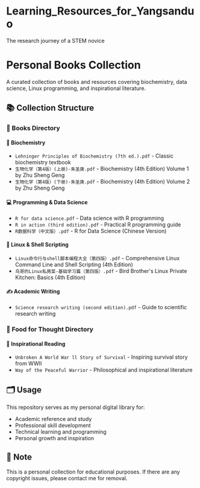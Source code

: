 # Learning_Resources_for_Yangsanduo
The research journey of a STEM novice

# Personal Books Collection

A curated collection of books and resources covering biochemistry, data science, Linux programming, and inspirational literature.

## 📚 Collection Structure

### 📁 Books Directory

#### 🔬 **Biochemistry**
- `Lehninger Principles of Biochemistry (7th ed.).pdf` - Classic biochemistry textbook
- `生物化学（第4版）(上册)-朱圣庚.pdf` - Biochemistry (4th Edition) Volume 1 by Zhu Sheng Geng
- `生物化学（第4版）(下册)-朱圣庚.pdf` - Biochemistry (4th Edition) Volume 2 by Zhu Sheng Geng

#### 💻 **Programming & Data Science**
- `R for data science.pdf` - Data science with R programming
- `R in action (third edition).pdf` - Practical R programming guide
- `R数据科学（中文版）.pdf` - R for Data Science (Chinese Version)

#### 🐧 **Linux & Shell Scripting**
- `Linux命令行与shell脚本编程大全（第四版）.pdf` - Comprehensive Linux Command Line and Shell Scripting (4th Edition)
- `鸟哥的Linux私房菜-基础学习篇（第四版）.pdf` - Bird Brother's Linux Private Kitchen: Basics (4th Edition)

#### ✍️ **Academic Writing**
- `Science research writing (second edition).pdf` - Guide to scientific research writing

### 📁 Food for Thought Directory

#### 📖 **Inspirational Reading**
- `Unbroken A World War ll Story of Survival` - Inspiring survival story from WWII
- `Way of the Peaceful Warrior` - Philosophical and inspirational literature

## 🗂️ Usage

This repository serves as my personal digital library for:
- Academic reference and study
- Professional skill development
- Technical learning and programming
- Personal growth and inspiration

## 📝 Note

This is a personal collection for educational purposes. If there are any copyright issues, please contact me for removal.
